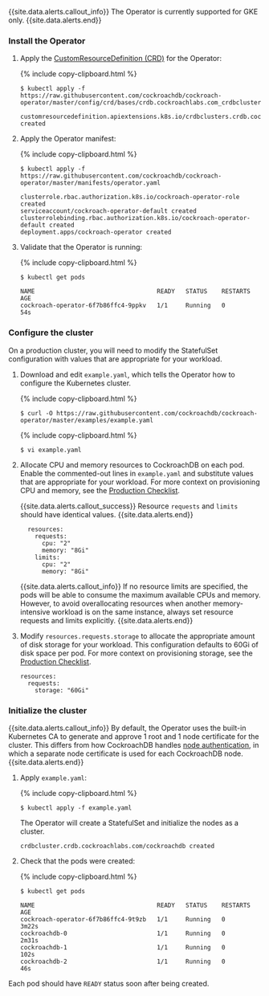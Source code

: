 {{site.data.alerts.callout_info}}
The Operator is currently supported for GKE only.
{{site.data.alerts.end}}

### Install the Operator

1. Apply the [CustomResourceDefinition (CRD)](https://kubernetes.io/docs/concepts/extend-kubernetes/api-extension/custom-resources/#customresourcedefinitions) for the Operator:

    {% include copy-clipboard.html %}
    ~~~ shell
    $ kubectl apply -f https://raw.githubusercontent.com/cockroachdb/cockroach-operator/master/config/crd/bases/crdb.cockroachlabs.com_crdbclusters.yaml
    ~~~

    ~~~
    customresourcedefinition.apiextensions.k8s.io/crdbclusters.crdb.cockroachlabs.com created
    ~~~

1. Apply the Operator manifest:

    {% include copy-clipboard.html %}
    ~~~ shell
    $ kubectl apply -f https://raw.githubusercontent.com/cockroachdb/cockroach-operator/master/manifests/operator.yaml
    ~~~

    ~~~
    clusterrole.rbac.authorization.k8s.io/cockroach-operator-role created
    serviceaccount/cockroach-operator-default created
    clusterrolebinding.rbac.authorization.k8s.io/cockroach-operator-default created
    deployment.apps/cockroach-operator created
    ~~~

1. Validate that the Operator is running:

    {% include copy-clipboard.html %}
	~~~ shell
	$ kubectl get pods
    ~~~

    ~~~
	NAME                                  READY   STATUS    RESTARTS   AGE
	cockroach-operator-6f7b86ffc4-9ppkv   1/1     Running   0          54s
	~~~

### Configure the cluster

On a production cluster, you will need to modify the StatefulSet configuration with values that are appropriate for your workload.

1. Download and edit `example.yaml`, which tells the Operator how to configure the Kubernetes cluster.

    {% include copy-clipboard.html %}
    ~~~ shell
    $ curl -O https://raw.githubusercontent.com/cockroachdb/cockroach-operator/master/examples/example.yaml
    ~~~

    {% include copy-clipboard.html %}
    ~~~ shell
	$ vi example.yaml
	~~~

1. Allocate CPU and memory resources to CockroachDB on each pod. Enable the commented-out lines in `example.yaml` and substitute values that are appropriate for your workload. For more context on provisioning CPU and memory, see the [Production Checklist](recommended-production-settings.html#hardware).

    {{site.data.alerts.callout_success}}
    Resource `requests` and `limits` should have identical values. 
    {{site.data.alerts.end}}

    ~~~
      resources:
        requests:
          cpu: "2"
          memory: "8Gi"
        limits:
          cpu: "2"
          memory: "8Gi"
    ~~~

    {{site.data.alerts.callout_info}}
    If no resource limits are specified, the pods will be able to consume the maximum available CPUs and memory. However, to avoid overallocating resources when another memory-intensive workload is on the same instance, always set resource requests and limits explicitly.
    {{site.data.alerts.end}}

1. Modify `resources.requests.storage` to allocate the appropriate amount of disk storage for your workload. This configuration defaults to 60Gi of disk space per pod. For more context on provisioning storage, see the [Production Checklist](recommended-production-settings.html#storage).

    ~~~
    resources:
      requests:
        storage: "60Gi"
    ~~~

### Initialize the cluster

{{site.data.alerts.callout_info}}
By default, the Operator uses the built-in Kubernetes CA to generate and approve 1 root and 1 node certificate for the cluster. This differs from how CockroachDB handles [node authentication](authentication.html#using-digital-certificates-with-cockroachdb), in which a separate node certificate is used for each CockroachDB node.
{{site.data.alerts.end}}

1. Apply `example.yaml`:

    {% include copy-clipboard.html %}
	~~~ shell
	$ kubectl apply -f example.yaml
	~~~

    The Operator will create a StatefulSet and initialize the nodes as a cluster.

    ~~~
    crdbcluster.crdb.cockroachlabs.com/cockroachdb created
    ~~~

1. Check that the pods were created:

    {% include copy-clipboard.html %}
	~~~ shell
	$ kubectl get pods
	~~~

	~~~
	NAME                                  READY   STATUS    RESTARTS   AGE
	cockroach-operator-6f7b86ffc4-9t9zb   1/1     Running   0          3m22s
	cockroachdb-0                         1/1     Running   0          2m31s
	cockroachdb-1                         1/1     Running   0          102s
	cockroachdb-2                         1/1     Running   0          46s
	~~~

Each pod should have `READY` status soon after being created.